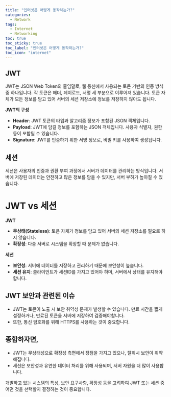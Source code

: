 ```yaml
---
title: "인터넷은 어떻게 동작하는가?"
categories:
  - Network
tags:
  - Internet
  - Networking
toc: true
toc_sticky: true
toc_label: "인터넷은 어떻게 동작하는가?"
toc_icon: "internet"
---
```


## JWT
JWT는 JSON Web Token의 줄임말로, 웹 통신에서 사용되는 토큰 기반의 인증 방식 중 하나입니다. 각 토큰은 헤더, 페이로드, 서명 세 부분으로 이루어져 있습니다. 토큰 자체가 모든 정보를 담고 있어 서버의 세션 저장소에 정보를 저장하지 않아도 됩니다.

**JWT의 구성**
- **Header**: JWT 토큰의 타입과 알고리즘 정보가 포함된 JSON 객체입니다.
- **Payload**: JWT에 담길 정보를 포함하는 JSON 객체입니다. 사용자 식별자, 권한 등이 포함될 수 있습니다.
- **Signature**: JWT를 인증하기 위한 서명 정보로, 비밀 키를 사용하여 생성됩니다.

## 세션
세션은 사용자의 인증과 권환 부여 과정에서 서버가 데이터를 관리하는 방식입니다. 서버에 저장된 데이터는 안전하고 많은 정보를 담을 수 있지만, 서버 부하가 높아질 수 있습니다.

# JWT vs 세션
**JWT**
- **무상태(Stateless)**: 토큰 자체가 정보를 담고 있어 서버의 세션 저장소를 필요로 하지 않습니다.
- **확장성**: 다중 서버로 시스템을 확장할 때 문제가 없습니다.
  
**세션**
- **보안성**: 서버에 데이터를 저장하고 관리하기 때문에 보안성이 높습니다.
- **세션 유지**: 클라이언트가 세션ID를 가지고 있어야 하며, 서버에서 상태를 유지해야 합니다.

## JWT 보안과 관련된 이슈
- JWT는 토큰이 노출 시 보안 취약성 문제가 발생할 수 있습니다. 만료 시간을 짧게 설정하거나, 만료된 토큰을 서버에 저장하여 검증해야합니다.
- 또한, 통신 암호화를 위해 HTTPS를 사용하는 것이 중요합니다.

## 종합하자면,
- JWT는 무상태성으로 확장성 측면에서 장점을 가지고 있으나, 탈취시 보안이 취약해집니다.
- 세션은 보안성과 유연한 데이터 처리를 위해 사용되며, 서버 자원을 더 많이 사용합니다.
  
개발하고 있는 시스템의 특성, 보안 요구사항, 확장성 등을 고려하여 JWT 또는 세션 중 어떤 것을 선택할지 결정하는 것이 중요합니다.
